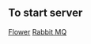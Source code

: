 ## To start server 

[Flower](http://localhost:5555/dashboard)
[Rabbit MQ](http://localhost:15672/#/)
